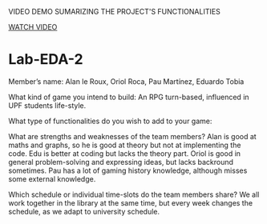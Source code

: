 VIDEO DEMO SUMARIZING THE PROJECT'S FUNCTIONALITIES


[WATCH VIDEO](https://drive.google.com/drive/folders/1G8RBa2m6L6g7R-XI-idliIGNxI1jPDEP)


# Lab-EDA-2

Member’s name:
Alan le Roux, Oriol Roca, Pau Martínez, Eduardo Tobia

What kind of game you intend to build:
An RPG turn-based, influenced in UPF students life-style.

What type of functionalities do you wish to add to your game:


What are strengths and weaknesses of the team members? 
Alan is good at maths and graphs, so he is good at theory but not at implementing the code.
Edu is better at coding but lacks the theory part.
Oriol is good in general problem-solving and expressing ideas, but lacks backround sometimes.
Pau has a lot of gaming history knowledge, although misses some external knowledge.

Which schedule or individual time-slots do the team members share?
We all work together in the library at the same time, but every week changes the schedule, as we adapt to university schedule.

